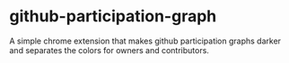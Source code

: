 github-participation-graph
========

A simple chrome extension that makes github participation graphs darker and separates the colors for owners and contributors.
